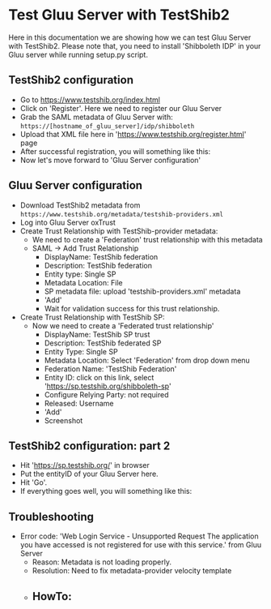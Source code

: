 # Test Gluu Server with TestShib2

Here in this documentation we are showing how we can test Gluu Server with TestShib2. 
Please note that, you need to install 'Shibboleth IDP' in your Gluu server while running setup.py script. 

## TestShib2 configuration

 - Go to https://www.testshib.org/index.html
 - Click on 'Register'. Here we need to register our Gluu Server
 - Grab the SAML metadata of Gluu Server with: `https://[hostname_of_gluu_server]/idp/shibboleth`
 - Upload that XML file here in 'https://www.testshib.org/register.html' page
 - After successful registration, you will something like this: 
 - Now let's move forward to 'Gluu Server configuration' 
 
## Gluu Server configuration

 - Download TestShib2 metadata from `https://www.testshib.org/metadata/testshib-providers.xml`
 - Log into Gluu Server oxTrust 
 - Create Trust Relationship with TestShib-provider metadata: 
   - We need to create a 'Federation' trust relationship with this metadata
   - SAML -> Add Trust Relationship
     - DisplayName: TestShib federation
     - Description: TestShib federation
     - Entity type: Single SP
     - Metadata Location: File
     - SP metadata file: upload 'testshib-providers.xml' metadata
     - 'Add'
     - Wait for validation success for this trust relationship. 
 - Create Trust Relationship with TestShib SP: 
   - Now we need to create a 'Federated trust relationship'
     - DisplayName: TestShib SP trust
     - Description: TestShib federated SP
     - Entity Type: Single SP
     - Metadata Location: Select 'Federation' from drop down menu
     - Federation Name: 'TestShib Federation'
     - Entity ID: click on this link, select 'https://sp.testshib.org/shibboleth-sp'
     - Configure Relying Party: not required
     - Released: Username
     - 'Add'
     - Screenshot

## TestShib2 configuration: part 2

 - Hit 'https://sp.testshib.org/' in browser
 - Put the entityID of your Gluu Server here. 
 - Hit 'Go'. 
 - If everything goes well, you will something like this: 
 
## Troubleshooting

 - Error code: 'Web Login Service - Unsupported Request The application you have accessed is not registered for use with this service.' from Gluu Server
    - Reason: Metadata is not loading properly. 
    - Resolution: Need to fix metadata-provider velocity template
    - HowTo: 
      - 
